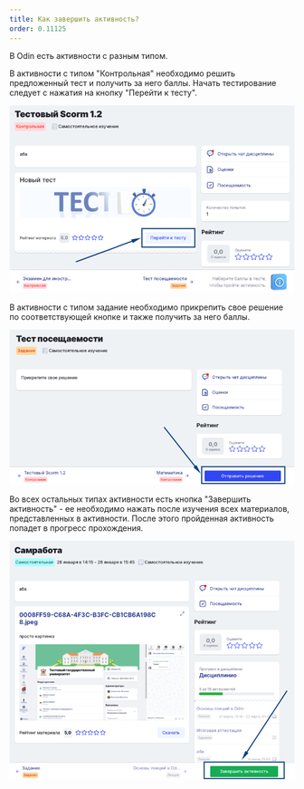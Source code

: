 ```yaml
---
title: Как завершить активность?
order: 0.11125
---
```


В Odin есть активности с разным типом.

В активности с типом "Контрольная" необходимо решить предложенный тест и получить за него баллы. Начать тестирование следует с нажатия на кнопку "Перейти к тесту".

![](<.gitbook/assets/image (8).png>)

В активности с типом задание необходимо прикрепить свое решение по соответствующей кнопке и также получить за него баллы.

![](<.gitbook/assets/image (9).png>)

Во всех остальных типах активности есть кнопка "Завершить активность" - ее необходимо нажать после изучения всех материалов, представленных в активности. После этого пройденная активность попадет в прогресс прохождения.

![](<.gitbook/assets/image (7).png>)